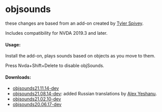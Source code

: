 # objsounds


these changes are based  from an add-on created by [Tyler Spivey](https://github.com/tspivey/).

Includes compatibility for NVDA 2019.3 and later.

#### Usage:

Install the add-on, plays sounds based on objects as you move to them.

Press Nvda+Shift+Delete to disable objSounds.

#### Downloads:

*	[objsounds21.11.14-dev](https://github.com/Christianlm/objsounds/releases/download/v21.11.14-dev/objsounds-21.11.14-dev.nvda-addon)
*	[objsounds21.08.14-dev](https://github.com/Christianlm/objsounds/releases/download/v21.08.14-dev/objsounds-21.08.14-dev.nvda-addon): added Russian translations by [Alex Yeshanu](https://github.com/alekyes).
*	[objsounds21.02.10-dev](https://github.com/Christianlm/objsounds/releases/download/v21.02.10-dev/objsounds-21.02.10-dev.nvda-addon)
*	[objsounds20.06.17-dev](https://github.com/Christianlm/objsounds/releases/download/20.06.17/objsounds-20.06.17-dev.nvda-addon)

